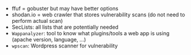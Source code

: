 - ffuf = gobuster but may have better options
- shodan.io = web crawler that stores vulnerability scans (do not need to perform actual scan)
- SecLists: all lists that are potentially needed
- `Wappanalyzer`: tool to know what plugins/tools a web app is using (apache version, language, ...)
- `wpscan`: Wordpress scanner for vulnerability